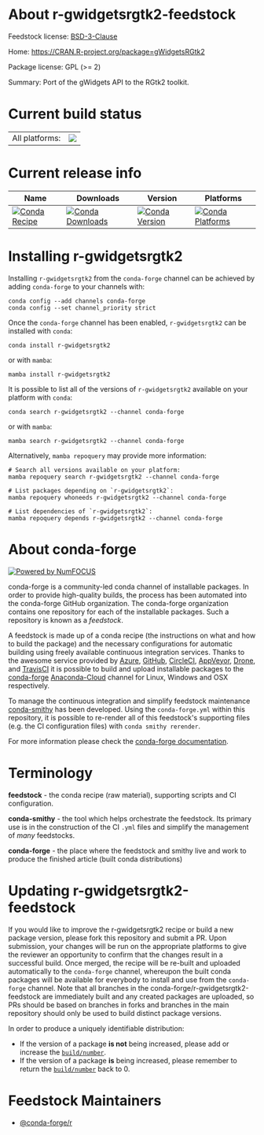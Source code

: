About r-gwidgetsrgtk2-feedstock
===============================

Feedstock license: [BSD-3-Clause](https://github.com/conda-forge/r-gwidgetsrgtk2-feedstock/blob/main/LICENSE.txt)

Home: https://CRAN.R-project.org/package=gWidgetsRGtk2

Package license: GPL (>= 2)

Summary: Port of the gWidgets API to the RGtk2 toolkit.

Current build status
====================


<table><tr><td>All platforms:</td>
    <td>
      <a href="https://dev.azure.com/conda-forge/feedstock-builds/_build/latest?definitionId=2325&branchName=main">
        <img src="https://dev.azure.com/conda-forge/feedstock-builds/_apis/build/status/r-gwidgetsrgtk2-feedstock?branchName=main">
      </a>
    </td>
  </tr>
</table>

Current release info
====================

| Name | Downloads | Version | Platforms |
| --- | --- | --- | --- |
| [![Conda Recipe](https://img.shields.io/badge/recipe-r--gwidgetsrgtk2-green.svg)](https://anaconda.org/conda-forge/r-gwidgetsrgtk2) | [![Conda Downloads](https://img.shields.io/conda/dn/conda-forge/r-gwidgetsrgtk2.svg)](https://anaconda.org/conda-forge/r-gwidgetsrgtk2) | [![Conda Version](https://img.shields.io/conda/vn/conda-forge/r-gwidgetsrgtk2.svg)](https://anaconda.org/conda-forge/r-gwidgetsrgtk2) | [![Conda Platforms](https://img.shields.io/conda/pn/conda-forge/r-gwidgetsrgtk2.svg)](https://anaconda.org/conda-forge/r-gwidgetsrgtk2) |

Installing r-gwidgetsrgtk2
==========================

Installing `r-gwidgetsrgtk2` from the `conda-forge` channel can be achieved by adding `conda-forge` to your channels with:

```
conda config --add channels conda-forge
conda config --set channel_priority strict
```

Once the `conda-forge` channel has been enabled, `r-gwidgetsrgtk2` can be installed with `conda`:

```
conda install r-gwidgetsrgtk2
```

or with `mamba`:

```
mamba install r-gwidgetsrgtk2
```

It is possible to list all of the versions of `r-gwidgetsrgtk2` available on your platform with `conda`:

```
conda search r-gwidgetsrgtk2 --channel conda-forge
```

or with `mamba`:

```
mamba search r-gwidgetsrgtk2 --channel conda-forge
```

Alternatively, `mamba repoquery` may provide more information:

```
# Search all versions available on your platform:
mamba repoquery search r-gwidgetsrgtk2 --channel conda-forge

# List packages depending on `r-gwidgetsrgtk2`:
mamba repoquery whoneeds r-gwidgetsrgtk2 --channel conda-forge

# List dependencies of `r-gwidgetsrgtk2`:
mamba repoquery depends r-gwidgetsrgtk2 --channel conda-forge
```


About conda-forge
=================

[![Powered by
NumFOCUS](https://img.shields.io/badge/powered%20by-NumFOCUS-orange.svg?style=flat&colorA=E1523D&colorB=007D8A)](https://numfocus.org)

conda-forge is a community-led conda channel of installable packages.
In order to provide high-quality builds, the process has been automated into the
conda-forge GitHub organization. The conda-forge organization contains one repository
for each of the installable packages. Such a repository is known as a *feedstock*.

A feedstock is made up of a conda recipe (the instructions on what and how to build
the package) and the necessary configurations for automatic building using freely
available continuous integration services. Thanks to the awesome service provided by
[Azure](https://azure.microsoft.com/en-us/services/devops/), [GitHub](https://github.com/),
[CircleCI](https://circleci.com/), [AppVeyor](https://www.appveyor.com/),
[Drone](https://cloud.drone.io/welcome), and [TravisCI](https://travis-ci.com/)
it is possible to build and upload installable packages to the
[conda-forge](https://anaconda.org/conda-forge) [Anaconda-Cloud](https://anaconda.org/)
channel for Linux, Windows and OSX respectively.

To manage the continuous integration and simplify feedstock maintenance
[conda-smithy](https://github.com/conda-forge/conda-smithy) has been developed.
Using the ``conda-forge.yml`` within this repository, it is possible to re-render all of
this feedstock's supporting files (e.g. the CI configuration files) with ``conda smithy rerender``.

For more information please check the [conda-forge documentation](https://conda-forge.org/docs/).

Terminology
===========

**feedstock** - the conda recipe (raw material), supporting scripts and CI configuration.

**conda-smithy** - the tool which helps orchestrate the feedstock.
                   Its primary use is in the construction of the CI ``.yml`` files
                   and simplify the management of *many* feedstocks.

**conda-forge** - the place where the feedstock and smithy live and work to
                  produce the finished article (built conda distributions)


Updating r-gwidgetsrgtk2-feedstock
==================================

If you would like to improve the r-gwidgetsrgtk2 recipe or build a new
package version, please fork this repository and submit a PR. Upon submission,
your changes will be run on the appropriate platforms to give the reviewer an
opportunity to confirm that the changes result in a successful build. Once
merged, the recipe will be re-built and uploaded automatically to the
`conda-forge` channel, whereupon the built conda packages will be available for
everybody to install and use from the `conda-forge` channel.
Note that all branches in the conda-forge/r-gwidgetsrgtk2-feedstock are
immediately built and any created packages are uploaded, so PRs should be based
on branches in forks and branches in the main repository should only be used to
build distinct package versions.

In order to produce a uniquely identifiable distribution:
 * If the version of a package **is not** being increased, please add or increase
   the [``build/number``](https://docs.conda.io/projects/conda-build/en/latest/resources/define-metadata.html#build-number-and-string).
 * If the version of a package **is** being increased, please remember to return
   the [``build/number``](https://docs.conda.io/projects/conda-build/en/latest/resources/define-metadata.html#build-number-and-string)
   back to 0.

Feedstock Maintainers
=====================

* [@conda-forge/r](https://github.com/conda-forge/r/)

